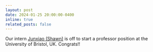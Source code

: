 ```yaml
---
layout: post
date: 2024-01-25 20:00:00-0400
inline: true
related_posts: false
---
```


 Our intern [Junxiao (Shawn)](https://shawnshenjx.github.io/) is off to start a professor position at the University of Bristol, UK. Congrats!! 

